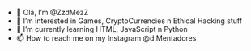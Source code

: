 - 👋 Olá, I’m @ZzdMezZ
- 👀 I’m interested in Games, CryptoCurrencies n Ethical Hacking stuff
- 🌱 I’m currently learning HTML, JavaScript n Python
- 📫 How to reach me on my Instagram @d.Mentadores
